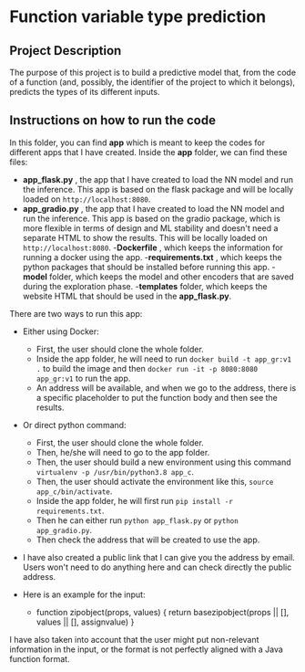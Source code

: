 # Function variable type prediction

## Project Description

The purpose of this project is to build a predictive model that, from the code of a function (and, possibly, the identifier of the project to which it belongs), predicts the types of its different inputs.

## Instructions on how to run the code

In this folder, you can find **app** which is meant to keep the codes for different apps that I have created.
Inside the **app** folder, we can find these files:

- **app_flask.py** , the app that I have created to load the NN model and run the inference. This app is based on the flask package and will be locally loaded on `http://localhost:8080`.
- **app_gradio.py** , the app that I have created to load the NN model and run the inference. This app is based on the gradio package, which is more flexible in terms of design and ML stability and doesn't need a separate HTML to show the results. This will be locally loaded on `http://localhost:8080`.
-**Dockerfile** , which keeps the information for running a docker using the app.
-**requirements.txt** , which keeps the python packages that should be installed before running this app.
-**model** folder, which keeps the model and other encoders that are saved during the exploration phase.
-**templates** folder, which keeps the website HTML that should be used in the **app_flask.py**.



There are two ways to run this app:

- Either using Docker:
	- First, the user should clone the whole folder.
	- Inside the app folder, he will need to run `docker build -t app_gr:v1 .` to build the image and then `docker run -it -p 8080:8080 app_gr:v1` to run the app.
	- An address will be available, and when we go to the address, there is a specific placeholder to put the function body and then see the results.

- Or direct python command: 
	- First, the user should clone the whole folder.
	- Then, he/she will need to go to the app folder.
	- Then, the user should build a new environment using this command `virtualenv -p /usr/bin/python3.8 app_c`.
	- Then, the user should activate the environment like this, `source app_c/bin/activate`.
	- Inside the app folder, he will first run `pip install -r requirements.txt`.
	- Then he can either run `python app_flask.py` or `python app_gradio.py`.
	- Then check the address that will be created to use the app.

- I have also created a public link that I can give you the address by email. Users won't need to do anything here and can check directly the public address.

- Here is an example for the input:
	- function zipobject(props, values) { return basezipobject(props || [], values || [], assignvalue) }

I have also taken into account that the user might put non-relevant information in the input, or the format is not perfectly aligned with a Java function format.





